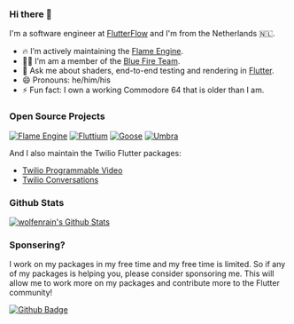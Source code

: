 ### Hi there 👋

I'm a software engineer at [FlutterFlow](https://flutterflow.io) and I'm from the Netherlands 🇳🇱.

- 🔥 I’m actively maintaining the [Flame Engine](https://flame-engine.org).
- 🧑‍💻 I’m am a member of the [Blue Fire Team](https://github.com/bluefireteam).
- 💬 Ask me about shaders, end-to-end testing and rendering in [Flutter](https://flutter.dev).
- 😄 Pronouns: he/him/his
- ⚡ Fun fact: I own a working Commodore 64 that is older than I am.

### Open Source Projects

[![Flame Engine](https://github-readme-stats.vercel.app/api/pin/?username=flame-engine&repo=flame)](https://github.com/flame-engine/flame)
[![Fluttium](https://github-readme-stats.vercel.app/api/pin/?username=wolfenrain&repo=fluttium)](https://github.com/wolfenrain/fluttium)
[![Goose](https://github-readme-stats.vercel.app/api/pin/?username=wolfenrain&repo=goose)](https://github.com/wolfenrain/goose)
[![Umbra](https://github-readme-stats.vercel.app/api/pin/?username=wolfenrain&repo=umbra)](https://github.com/wolfenrain/umbra)

And I also maintain the Twilio Flutter packages:
- [Twilio Programmable Video](https://gitlab.com/twilio-flutter/programmable-video)
- [Twilio Conversations](https://gitlab.com/twilio-flutter/conversations)

### Github Stats

[![wolfenrain's Github Stats](https://github-readme-stats.vercel.app/api?username=wolfenrain&count_private=true&theme=default&show_icons=true)](https://github.com/wolfenrain)

### Sponsering?

I work on my packages in my free time and my free time is limited. So if any of my packages is helping you, please consider sponsoring me. This will allow me to work more on my packages and contribute more to the Flutter community!

[![Github Badge](https://img.shields.io/badge/Github%20Sponsor-c96198?style=for-the-badge&logo=github&logoColor=white)](https://github.com/sponsors/wolfenrain) 

